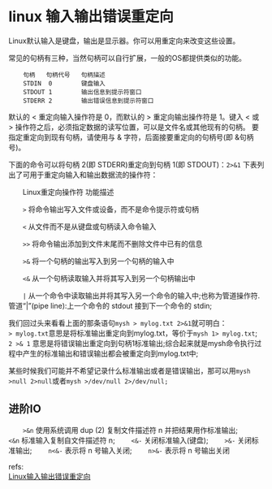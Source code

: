 # linux 输入输出错误重定向
Linux默认输入是键盘，输出是显示器。你可以用重定向来改变这些设置。

常见的句柄有三种，当然句柄可以自行扩展，一般的OS都提供类似的功能。
```
    句柄   句柄代号   句柄描述
    STDIN  0        键盘输入
    STDOUT 1        输出信息到提示符窗口
    STDERR 2        输出错误信息到提示符窗口
```
默认的 < 重定向输入操作符是 0，而默认的 > 重定向输出操作符是 1。键入 < 或 > 操作符之后，必须指定数据的读写位置，可以是文件名或其他现有的句柄。
要指定重定向到现有句柄，请使用与 & 字符，后面接要重定向的句柄号(即 &句柄号)。

下面的命令可以将句柄 2(即 STDERR)重定向到句柄 1(即 STDOUT)：`2>&1`
下表列出了可用于重定向输入和输出数据流的操作符：
 
　　Linux重定向操作符 功能描述
 
　　`>` 将命令输出写入文件或设备，而不是命令提示符或句柄
 
　　`<` 从文件而不是从键盘或句柄读入命令输入
 
　　`>>` 将命令输出添加到文件末尾而不删除文件中已有的信息
 
　　`>&` 将一个句柄的输出写入到另一个句柄的输入中
 
　　`<&` 从一个句柄读取输入并将其写入到另一个句柄输出中
 
　　`|` 从一个命令中读取输出并将其写入另一个命令的输入中;也称为管道操作符. 管道“|”(pipe line):上一个命令的 stdout 接到下一个命令的 stdin;

我们回过头来看看上面的那条语句`mysh > mylog.txt 2>&1`就可明白：  
`> mylog.txt`意思是将标准输出重定向到mylog.txt，等价于`mysh 1> mylog.txt`;  
`2 >& 1` 意思是将错误输出重定向到句柄1标准输出;综合起来就是mysh命令执行过程中产生的标准输出和错误输出都会被重定向到mylog.txt中;  

某些时候我们可能并不希望记录什么标准输出或者是错误输出，那可以用`mysh >null 2>null`或者`mysh >/dev/null 2>/dev/null;`


## 进阶IO
　　`>&n` 使用系统调用 dup (2) 复制文件描述符 n 并把结果用作标准输出;
　　`<&n` 标准输入复制自文件描述符 n;
　　`<&-` 关闭标准输入(键盘);
　　`>&-` 关闭标准输出;
　　`n<&-` 表示将 n 号输入关闭;
　　`n>&-` 表示将 n 号输出关闭




refs:  
[Linux输入输出错误重定向](http://blog.sina.com.cn/s/blog_439f80c40101g2hr.html)  